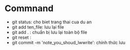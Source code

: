 # Commnand
- git status: cho biet trang thai cua du an
- git add ten_file: lưu lại file
- git add . : chuẩn bị lưu lại toàn bộ file
- git reset : 
- git commit -m 'note_you_shoud_lwwrite': chính thức lưu